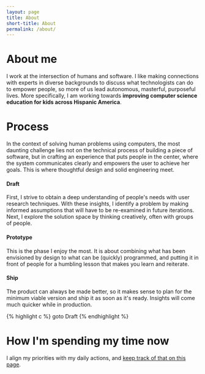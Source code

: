 ```yaml
---
layout: page
title: About
short-title: About
permalink: /about/
---
```


# About me
I work at the intersection of humans and software. I like making connections with experts in diverse backgrounds to discuss what technologists can do to empower people, so more of us lead autonomous, masterful, purposeful lives. More specifically, I am working towards **improving computer science education for kids across Hispanic America**.

# Process

In the context of solving human problems using computers, the most daunting challenge lies not on the technical process of building a piece of software, but in crafting an experience that puts people in the center, where the system communicates clearly and empowers the user to achieve her goals. This is where thoughtful design and solid engineering meet.

#### Draft
First, I strive to obtain a deep understanding of people's needs with user research techniques. With these insights, I identify a problem by making informed assumptions that will have to be re-examined in future iterations. Next, I explore the solution space by thinking creatively, often with groups of people.

#### Prototype
This is the phase I enjoy the most. It is about combining what has been envisioned by design to what can be (quickly) programmed, and putting it in front of people for a humbling lesson that makes you learn and reiterate.

#### Ship
The product can always be made better, so it makes sense to plan for the minimum viable version and ship it as soon as it's ready. Insights will come much quicker while in production.

{% highlight c %}
goto Draft
{% endhighlight %}

# How I'm spending my time now
I align my priorities with my daily actions, and [keep track of that on this page](/now/).

